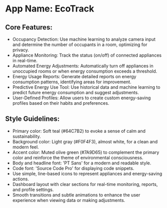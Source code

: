 # **App Name**: EcoTrack

## Core Features:

- Occupancy Detection: Use machine learning to analyze camera input and determine the number of occupants in a room, optimizing for privacy.
- Appliance Monitoring: Track the status (on/off) of connected appliances in real-time.
- Automated Energy Adjustments: Automatically turn off appliances in unoccupied rooms or when energy consumption exceeds a threshold.
- Energy Usage Reports: Generate detailed reports on energy consumption patterns, identifying areas for improvement.
- Predictive Energy Use Tool: Use historical data and machine learning to predict future energy consumption and suggest adjustments.
- User-Defined Profiles: Allow users to create custom energy-saving profiles based on their habits and preferences.

## Style Guidelines:

- Primary color: Soft teal (#64C7B2) to evoke a sense of calm and sustainability.
- Background color: Light gray (#F0F4F3), almost white, for a clean and modern feel.
- Accent color: Muted olive green (#7A9D65) to complement the primary color and reinforce the theme of environmental consciousness.
- Body and headline font: 'PT Sans' for a modern and readable style.
- Code font: 'Source Code Pro' for displaying code snippets.
- Use simple, line-based icons to represent appliances and energy-saving actions.
- Dashboard layout with clear sections for real-time monitoring, reports, and profile settings.
- Smooth transitions and subtle animations to enhance the user experience when viewing data or making adjustments.